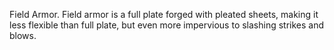 Field Armor. Field armor is a full plate forged with pleated sheets, making it less flexible than full plate, but even more impervious to slashing strikes and blows.